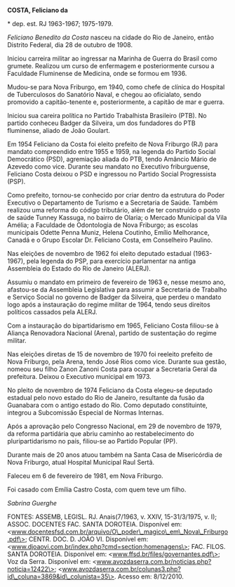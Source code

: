 **COSTA, Feliciano da**

\* dep. est. RJ 1963-1967; 1975-1979.

*Feliciano Benedito da Costa* nasceu na cidade do Rio de Janeiro, então
Distrito Federal, dia 28 de outubro de 1908.

Iniciou carreira militar ao ingressar na Marinha de Guerra do Brasil
como grumete. Realizou um curso de enfermagem e posteriormente cursou a
Faculdade Fluminense de Medicina, onde se formou em 1936.

Mudou-se para Nova Friburgo, em 1940, como chefe de clínica do Hospital
de Tuberculosos do Sanatório Naval, e chegou ao oficialato, sendo
promovido a capitão-tenente e, posteriormente, a capitão de mar e
guerra.

Iniciou sua careira política no Partido Trabalhista Brasileiro (PTB). No
partido conheceu Badger da Silveira, um dos fundadores do PTB
fluminense, aliado de João Goulart.

Em 1954 Feliciano da Costa foi eleito prefeito de Nova Friburgo (RJ)
para mandato compreendido entre 1955 e 1959, na legenda do Partido
Social Democrático (PSD), agremiação aliada do PTB, tendo Amâncio Mário
de Azevedo como vice. Durante seu mandato no Executivo friburguense,
Feliciano Costa deixou o PSD e ingressou no Partido Social Progressista
(PSP).

Como prefeito, tornou-se conhecido por criar dentro da estrutura do
Poder Executivo o Departamento de Turismo e a Secretaria de Saúde.
Também realizou uma reforma do código tributário, além de ter construído
o posto de saúde Tunney Kassuga, no bairro de Olaria; o Mercado
Municipal da Vila Amélia; a Faculdade de Odontologia de Nova Friburgo;
as escolas municipais Odette Penna Muniz, Helena Coutinho, Emílio
Melhorance, Canadá e o Grupo Escolar Dr. Feliciano Costa, em Conselheiro
Paulino.

Nas eleições de novembro de 1962 foi eleito deputado estadual
(1963-1967), pela legenda do PSP, para exercício parlamentar na antiga
Assembleia do Estado do Rio de Janeiro (ALERJ).

Assumiu o mandato em primeiro de fevereiro de 1963 e, nesse mesmo ano,
afastou-se da Assembleia Legislativa para assumir a Secretaria de
Trabalho e Serviço Social no governo de Badger da Silveira, que perdeu o
mandato logo após a instauração do regime militar de 1964, tendo seus
direitos políticos cassados pela ALERJ.

Com a instauração do bipartidarismo em 1965, Feliciano Costa filiou-se à
Aliança Renovadora Nacional (Arena), partido de sustentação do regime
militar.

Nas eleições diretas de 15 de novembro de 1970 foi reeleito prefeito de
Nova Friburgo, pela Arena, tendo José Rios como vice. Durante sua
gestão, nomeou seu filho Zanon Zanoni Costa para ocupar a Secretaria
Geral da prefeitura. Deixou o Executivo municipal em 1973.

No pleito de novembro de 1974 Feliciano da Costa elegeu-se deputado
estadual pelo novo estado do Rio de Janeiro, resultante da fusão da
Guanabara com o antigo estado do Rio. Como deputado constituinte,
integrou a Subcomissão Especial de Normas Internas.

Após a aprovação pelo Congresso Nacional, em 29 de novembro de 1979, da
reforma partidária que abriu caminho ao restabelecimento do
pluripartidarismo no país, filiou-se ao Partido Popular (PP).

Durante mais de 20 anos atuou também na Santa Casa de Misericórdia de
Nova Friburgo, atual Hospital Municipal Raul Sertã.

Faleceu em 6 de fevereiro de 1981, em Nova Friburgo.

Foi casado com Emília Castro Costa, com quem teve um filho.

*Sabrina Guerghe*

FONTES: ASSEMB, LEGISL. RJ. Anais(7/1963, v. XXIV, 15-31/3/1975, v. I);
ASSOC. DOCENTES FAC. SANTA DOROTEIA. Disponível em:
\<www.docentesfsd.com.br/arquivo/O\_poder\_magico\_em\_Nova\_Friburgo.pdf\>;
CENTR. DOC. D. JOÃO VI. Disponível em:
\<www.djoaovi.com.br/index.php?cmd=section:homenagens\>; FAC. FILOS.
SANTA DOROTEIA. Disponível em: \<www.ffsd.br/files/governantes.pdf\>;
Voz da Serra. Disponível em:
\<www.avozdaserra.com.br/noticias.php?noticia=12422\>;
\<www.avozdaserra.com.br/colunas3.php?id\_coluna=3869&id\_colunista=35\>.
Acesso em: 8/12/2010.
